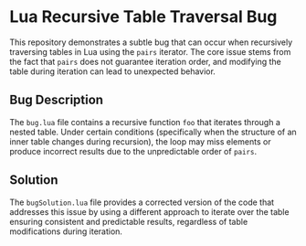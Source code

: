 # Lua Recursive Table Traversal Bug

This repository demonstrates a subtle bug that can occur when recursively traversing tables in Lua using the `pairs` iterator.  The core issue stems from the fact that `pairs` does not guarantee iteration order, and modifying the table during iteration can lead to unexpected behavior.

## Bug Description
The `bug.lua` file contains a recursive function `foo` that iterates through a nested table.  Under certain conditions (specifically when the structure of an inner table changes during recursion), the loop may miss elements or produce incorrect results due to the unpredictable order of `pairs`. 

## Solution
The `bugSolution.lua` file provides a corrected version of the code that addresses this issue by using a different approach to iterate over the table ensuring consistent and predictable results, regardless of table modifications during iteration.